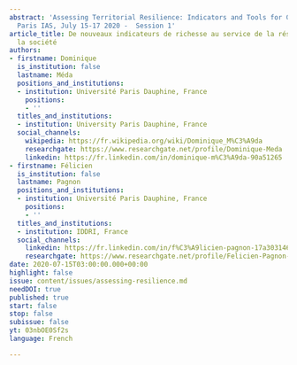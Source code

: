 ```yaml
---
abstract: 'Assessing Territorial Resilience: Indicators and Tools for Governance,
  Paris IAS, July 15-17 2020 -  Session 1'
article_title: De nouveaux indicateurs de richesse au service de la résilience de
  la société
authors:
- firstname: Dominique
  is_institution: false
  lastname: Méda
  positions_and_institutions:
  - institution: Université Paris Dauphine, France
    positions:
    - ''
  titles_and_institutions:
  - institution: University Paris Dauphine, France
  social_channels:
    wikipedia: https://fr.wikipedia.org/wiki/Dominique_M%C3%A9da
    researchgate: https://www.researchgate.net/profile/Dominique-Meda
    linkedin: https://fr.linkedin.com/in/dominique-m%C3%A9da-90a51265
- firstname: Félicien
  is_institution: false
  lastname: Pagnon
  positions_and_institutions:
  - institution: Université Paris Dauphine, France
    positions:
    - ''
  titles_and_institutions:
  - institution: IDDRI, France
  social_channels:
    linkedin: https://fr.linkedin.com/in/f%C3%A9licien-pagnon-17a303146
    researchgate: https://www.researchgate.net/profile/Felicien-Pagnon-2
date: 2020-07-15T03:00:00.000+00:00
highlight: false
issue: content/issues/assessing-resilience.md
needDOI: true
published: true
start: false
stop: false
subissue: false
yt: 03nbOE0Sf2s
language: French

---
```

<Youtube yt="03nbOE0Sf2s" caption="De nouveaux indicateurs de richesse au service de la résilience de la société" start="false" stop="false"></Youtube>
